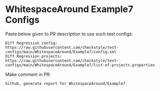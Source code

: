 # WhitespaceAround Example7 Configs
Paste below given to PR description to use such test configs:
```
Diff Regression config: https://raw.githubusercontent.com/checkstyle/test-configs/main/WhitespaceAround/Example7/config.xml
Diff Regression projects: https://raw.githubusercontent.com/checkstyle/test-configs/main/WhitespaceAround/Example7/list-of-projects.properties
```
Make comment in PR:
```
Github, generate report for WhitespaceAround/Example7
```
